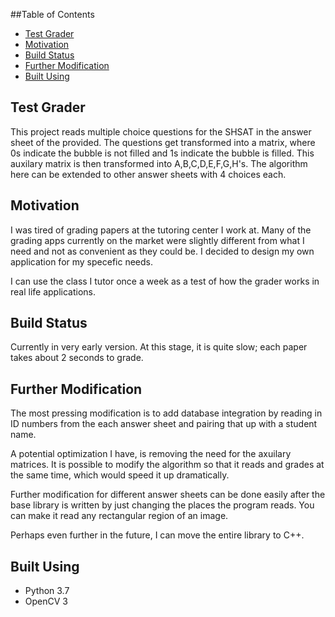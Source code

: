 ##Table of Contents
- [Test Grader](#TestGrader)
- [Motivation](#Motivation)
- [Build Status](#BuildStatus)
- [Further Modification](#FurtherModification)
- [Built Using](#BuiltUsing)


## Test Grader
This project reads multiple choice questions for the SHSAT in the answer sheet of the provided.
The questions get transformed into a matrix, where 0s indicate the bubble is not filled and 1s indicate the bubble is filled.
This auxilary matrix is then transformed into A,B,C,D,E,F,G,H's. 
The algorithm here can be extended to other answer sheets with 4 choices each.

## Motivation
I was tired of grading papers at the tutoring center I work at. Many of the grading apps currently on the market were slightly different from what I need and not as convenient as they could be. I decided to design my own application for my specefic needs.

I can use the class I tutor once a week as a test of how the grader works in real life applications.
## Build Status
Currently in very early version.
At this stage, it is quite slow; each paper takes about 2 seconds to grade. 

## Further Modification
The most pressing modification is to add database integration by reading in ID numbers from the each answer sheet and pairing that up with a student name.

A potential optimization I have, is removing the need for the axuilary matrices.
It is possible to modify the algorithm so that it reads and grades at the same time, which would speed it up dramatically. 

Further modification for different answer sheets can be done easily after the base library is written by just changing the places the program reads.
You can make it read any rectangular region of an image.

Perhaps even further in the future, I can move the entire library to C++.

## Built Using
- Python 3.7
- OpenCV 3

